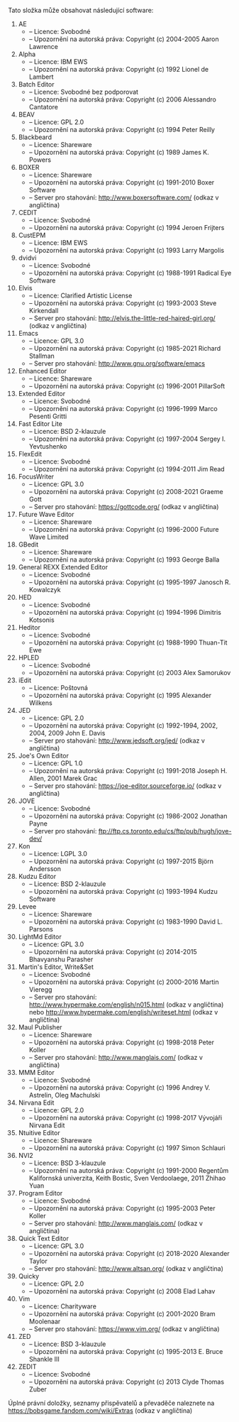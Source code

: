﻿Tato složka může obsahovat následující software:

1. AE
   - – Licence: Svobodné
   - – Upozornění na autorská práva: Copyright (c) 2004-2005 Aaron Lawrence
2. Alpha
   - – Licence: IBM EWS
   - – Upozornění na autorská práva: Copyright (c) 1992 Lionel de Lambert
3. Batch Editor
   - – Licence: Svobodné bez podporovat
   - – Upozornění na autorská práva: Copyright (c) 2006 Alessandro Cantatore
4. BEAV
   - – Licence: GPL 2.0
   - – Upozornění na autorská práva: Copyright (c) 1994 Peter Reilly
5. Blackbeard
   - – Licence: Shareware
   - – Upozornění na autorská práva: Copyright (c) 1989 James K. Powers
6. BOXER
   - – Licence: Shareware
   - – Upozornění na autorská práva: Copyright (c) 1991-2010 Boxer Software
   - – Server pro stahování: http://www.boxersoftware.com/ (odkaz v angličtina)
7. CEDIT
   - – Licence: Svobodné
   - – Upozornění na autorská práva: Copyright (c) 1994 Jeroen Frijters
8. CustEPM
   - – Licence: IBM EWS
   - – Upozornění na autorská práva: Copyright (c) 1993 Larry Margolis
9. dvidvi
   - – Licence: Svobodné
   - – Upozornění na autorská práva: Copyright (c) 1988-1991 Radical Eye Software
10. Elvis
    - – Licence: Clarified Artistic License
    - – Upozornění na autorská práva: Copyright (c) 1993-2003 Steve Kirkendall
    - – Server pro stahování: http://elvis.the-little-red-haired-girl.org/ (odkaz v angličtina)
11. Emacs
    - – Licence: GPL 3.0
    - – Upozornění na autorská práva: Copyright (c) 1985-2021 Richard Stallman
    - – Server pro stahování: http://www.gnu.org/software/emacs
12. Enhanced Editor
    - – Licence: Shareware
    - – Upozornění na autorská práva: Copyright (c) 1996-2001 PillarSoft
13. Extended Editor
    - – Licence: Svobodné
    - – Upozornění na autorská práva: Copyright (c) 1996-1999 Marco Pesenti Gritti
14. Fast Editor Lite
    - – Licence: BSD 2-klauzule
    - – Upozornění na autorská práva: Copyright (c) 1997-2004 Sergey I. Yevtushenko
15. FlexEdit
    - – Licence: Svobodné
    - – Upozornění na autorská práva: Copyright (c) 1994-2011 Jim Read
16. FocusWriter
    - – Licence: GPL 3.0
    - – Upozornění na autorská práva: Copyright (c) 2008-2021 Graeme Gott
    - – Server pro stahování: https://gottcode.org/ (odkaz v angličtina)
17. Future Wave Editor
    - – Licence: Shareware
    - – Upozornění na autorská práva: Copyright (c) 1996-2000 Future Wave Limited
18. GBedit
    - – Licence: Shareware
    - – Upozornění na autorská práva: Copyright (c) 1993 George Balla
19. General REXX Extended Editor
    - – Licence: Svobodné
    - – Upozornění na autorská práva: Copyright (c) 1995-1997 Janosch R. Kowalczyk
20. HED
    - – Licence: Svobodné
    - – Upozornění na autorská práva: Copyright (c) 1994-1996 Dimitris Kotsonis
21. Heditor
    - – Licence: Svobodné
    - – Upozornění na autorská práva: Copyright (c) 1988-1990 Thuan-Tit Ewe
22. HPLED
    - – Licence: Svobodné
    - – Upozornění na autorská práva: Copyright (c) 2003 Alex Samorukov
23. iEdit
    - – Licence: Poštovná
    - – Upozornění na autorská práva: Copyright (c) 1995 Alexander Wilkens
24. JED
    - – Licence: GPL 2.0
    - – Upozornění na autorská práva: Copyright (c) 1992-1994, 2002, 2004, 2009 John E. Davis
    - – Server pro stahování: http://www.jedsoft.org/jed/ (odkaz v angličtina)
25. Joe's Own Editor
    - – Licence: GPL 1.0
    - – Upozornění na autorská práva: Copyright (c) 1991-2018 Joseph H. Allen, 2001 Marek Grac
    - – Server pro stahování: https://joe-editor.sourceforge.io/ (odkaz v angličtina)
26. JOVE
    - – Licence: Svobodné
    - – Upozornění na autorská práva: Copyright (c) 1986-2002 Jonathan Payne
    - – Server pro stahování: ftp://ftp.cs.toronto.edu/cs/ftp/pub/hugh/jove-dev/
27. Kon
    - – Licence: LGPL 3.0
    - – Upozornění na autorská práva: Copyright (c) 1997-2015 Björn Andersson
28. Kudzu Editor
    - – Licence: BSD 2-klauzule
    - – Upozornění na autorská práva: Copyright (c) 1993-1994 Kudzu Software
29. Levee
    - – Licence: Shareware
    - – Upozornění na autorská práva: Copyright (c) 1983-1990 David L. Parsons
30. LightMd Editor
    - – Licence: GPL 3.0
    - – Upozornění na autorská práva: Copyright (c) 2014-2015 Bhavyanshu Parasher
31. Martin's Editor, Write&Set
    - – Licence: Svobodné
    - – Upozornění na autorská práva: Copyright (c) 2000-2016 Martin Vieregg
    - – Server pro stahování: http://www.hypermake.com/english/n015.html (odkaz v angličtina) nebo http://www.hypermake.com/english/writeset.html (odkaz v angličtina)
32. Maul Publisher
    - – Licence: Shareware
    - – Upozornění na autorská práva: Copyright (c) 1998-2018 Peter Koller
    - – Server pro stahování: http://www.manglais.com/ (odkaz v angličtina)
33. MMM Editor
    - – Licence: Svobodné
    - – Upozornění na autorská práva: Copyright (c) 1996 Andrey V. Astrelin, Oleg Machulski
34. Nirvana Edit
    - – Licence: GPL 2.0
    - – Upozornění na autorská práva: Copyright (c) 1998-2017 Vývojáři Nirvana Edit
35. Ntuitive Editor
    - – Licence: Shareware
    - – Upozornění na autorská práva: Copyright (c) 1997 Simon Schlauri
36. NVI2
    - – Licence: BSD 3-klauzule
    - – Upozornění na autorská práva: Copyright (c) 1991-2000 Regentům Kalifornská univerzita, Keith Bostic, Sven Verdoolaege, 2011 Zhihao Yuan
37. Program Editor
    - – Licence: Svobodné
    - – Upozornění na autorská práva: Copyright (c) 1995-2003 Peter Koller
    - – Server pro stahování: http://www.manglais.com/ (odkaz v angličtina)
38. Quick Text Editor
    - – Licence: GPL 3.0
    - – Upozornění na autorská práva: Copyright (c) 2018-2020 Alexander Taylor
    - – Server pro stahování: http://www.altsan.org/ (odkaz v angličtina)
39. Quicky
    - – Licence: GPL 2.0
    - – Upozornění na autorská práva: Copyright (c) 2008 Elad Lahav
40. Vim
    - – Licence: Charityware
    - – Upozornění na autorská práva: Copyright (c) 2001-2020 Bram Moolenaar
    - – Server pro stahování: https://www.vim.org/ (odkaz v angličtina)
41. ZED
    - – Licence: BSD 3-klauzule
    - – Upozornění na autorská práva: Copyright (c) 1995-2013 E. Bruce Shankle III
42. ZEDIT
    - – Licence: Svobodné
    - – Upozornění na autorská práva: Copyright (c) 2013 Clyde Thomas Zuber

Úplné právní doložky, seznamy přispěvatelů a převaděče naleznete na https://bobsgame.fandom.com/wiki/Extras (odkaz v angličtina)
